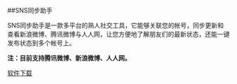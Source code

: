 ##SNS同步助手

SNS同步助手是一款多平台的熟人社交工具，它能够关联您的帐号，同步更新和查看新浪微博、腾讯微博与人人网，让您方便地了解朋友们的最新状态，还能一键发布状态到多个帐号上。

**注：目前支持腾讯微博、新浪微博、人人网。**

[软件下载](http://static.apk.hiapk.com/html/2013/02/1218552.html)